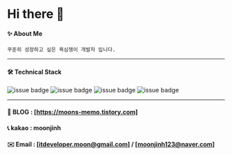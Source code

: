 # Hi there 👋

#### ✨ About Me

```
꾸준히 성장하고 싶은 욕심쟁이 개발자 입니다.
```

------

#### 🛠 Technical Stack

![issue badge](https://img.shields.io/badge/-SpringBoot-green) ![issue badge](https://img.shields.io/badge/-Redis-red)  ![issue badge](https://img.shields.io/badge/-Mysql-blue ) ![issue badge](https://img.shields.io/badge/-Java-green) 

------

#### 💎 **BLOG** : [https://moons-memo.tistory.com]

#### 📞 **kakao** : moonjinh

#### ✉️ **Email** : [itdeveloper.moon@gmail.com] / [moonjinh123@naver.com]